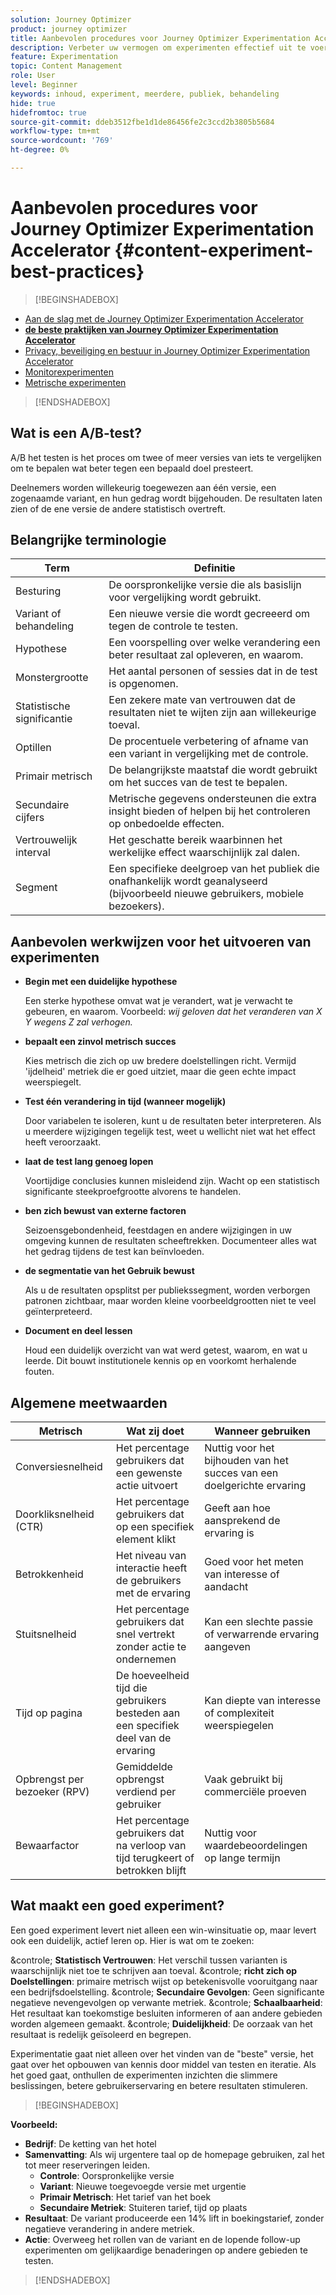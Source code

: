 ```yaml
---
solution: Journey Optimizer
product: journey optimizer
title: Aanbevolen procedures voor Journey Optimizer Experimentation Accelerator
description: Verbeter uw vermogen om experimenten effectief uit te voeren en inzichten te genereren
feature: Experimentation
topic: Content Management
role: User
level: Beginner
keywords: inhoud, experiment, meerdere, publiek, behandeling
hide: true
hidefromtoc: true
source-git-commit: ddeb3512fbe1d1de86456fe2c3ccd2b3805b5684
workflow-type: tm+mt
source-wordcount: '769'
ht-degree: 0%

---
```


# Aanbevolen procedures voor Journey Optimizer Experimentation Accelerator {#content-experiment-best-practices}

>[!BEGINSHADEBOX]

* [Aan de slag met de Journey Optimizer Experimentation Accelerator](experiment-accelerator.md)
* **[de beste praktijken van Journey Optimizer Experimentation Accelerator](experiment-accelerator-best-practices.md)**
* [Privacy, beveiliging en bestuur in Journey Optimizer Experimentation Accelerator](experiment-accelerator-security.md)
* [Monitorexperimenten](experiment-accelerator-monitor.md)
* [Metrische experimenten](experiment-accelerator-metrics.md)

>[!ENDSHADEBOX]

## Wat is een A/B-test?

A/B het testen is het proces om twee of meer versies van iets te vergelijken om te bepalen wat beter tegen een bepaald doel presteert.

Deelnemers worden willekeurig toegewezen aan één versie, een zogenaamde variant, en hun gedrag wordt bijgehouden. De resultaten laten zien of de ene versie de andere statistisch overtreft.

## Belangrijke terminologie

| Term | Definitie |
|-|-|
| Besturing | De oorspronkelijke versie die als basislijn voor vergelijking wordt gebruikt. |
| Variant of behandeling | Een nieuwe versie die wordt gecreeerd om tegen de controle te testen. |
| Hypothese | Een voorspelling over welke verandering een beter resultaat zal opleveren, en waarom. |
| Monstergrootte | Het aantal personen of sessies dat in de test is opgenomen. |
| Statistische significantie | Een zekere mate van vertrouwen dat de resultaten niet te wijten zijn aan willekeurige toeval. |
| Optillen | De procentuele verbetering of afname van een variant in vergelijking met de controle. |
| Primair metrisch | De belangrijkste maatstaf die wordt gebruikt om het succes van de test te bepalen. |
| Secundaire cijfers | Metrische gegevens ondersteunen die extra insight bieden of helpen bij het controleren op onbedoelde effecten. |
| Vertrouwelijk interval | Het geschatte bereik waarbinnen het werkelijke effect waarschijnlijk zal dalen. |
| Segment | Een specifieke deelgroep van het publiek die onafhankelijk wordt geanalyseerd (bijvoorbeeld nieuwe gebruikers, mobiele bezoekers). |

## Aanbevolen werkwijzen voor het uitvoeren van experimenten

* **Begin met een duidelijke hypothese**

  Een sterke hypothese omvat wat je verandert, wat je verwacht te gebeuren, en waarom.
Voorbeeld: _wij geloven dat het veranderen van X Y wegens Z zal verhogen._

* **bepaalt een zinvol metrisch succes**

  Kies metrisch die zich op uw bredere doelstellingen richt. Vermijd &#39;ijdelheid&#39; metriek die er goed uitziet, maar die geen echte impact weerspiegelt.

* **Test één verandering in tijd (wanneer mogelijk)**

  Door variabelen te isoleren, kunt u de resultaten beter interpreteren. Als u meerdere wijzigingen tegelijk test, weet u wellicht niet wat het effect heeft veroorzaakt.

* **laat de test lang genoeg lopen**

  Voortijdige conclusies kunnen misleidend zijn. Wacht op een statistisch significante steekproefgrootte alvorens te handelen.

* **ben zich bewust van externe factoren**

  Seizoensgebondenheid, feestdagen en andere wijzigingen in uw omgeving kunnen de resultaten scheeftrekken. Documenteer alles wat het gedrag tijdens de test kan beïnvloeden.

* **de segmentatie van het Gebruik bewust**

  Als u de resultaten opsplitst per publiekssegment, worden verborgen patronen zichtbaar, maar worden kleine voorbeeldgrootten niet te veel geïnterpreteerd.

* **Document en deel lessen**

  Houd een duidelijk overzicht van wat werd getest, waarom, en wat u leerde. Dit bouwt institutionele kennis op en voorkomt herhalende fouten.

## Algemene meetwaarden

| Metrisch | Wat zij doet | Wanneer gebruiken |
|-|-|-|
| Conversiesnelheid | Het percentage gebruikers dat een gewenste actie uitvoert | Nuttig voor het bijhouden van het succes van een doelgerichte ervaring |
| Doorkliksnelheid (CTR) | Het percentage gebruikers dat op een specifiek element klikt | Geeft aan hoe aansprekend de ervaring is |
| Betrokkenheid | Het niveau van interactie heeft de gebruikers met de ervaring | Goed voor het meten van interesse of aandacht |
| Stuitsnelheid | Het percentage gebruikers dat snel vertrekt zonder actie te ondernemen | Kan een slechte passie of verwarrende ervaring aangeven |
| Tijd op pagina | De hoeveelheid tijd die gebruikers besteden aan een specifiek deel van de ervaring | Kan diepte van interesse of complexiteit weerspiegelen |
| Opbrengst per bezoeker (RPV) | Gemiddelde opbrengst verdiend per gebruiker | Vaak gebruikt bij commerciële proeven |
| Bewaarfactor | Het percentage gebruikers dat na verloop van tijd terugkeert of betrokken blijft | Nuttig voor waardebeoordelingen op lange termijn |

## Wat maakt een goed experiment?

Een goed experiment levert niet alleen een win-winsituatie op, maar levert ook een duidelijk, actief leren op.
Hier is wat om te zoeken:

&amp;controle; **Statistisch Vertrouwen**: Het verschil tussen varianten is waarschijnlijk niet toe te schrijven aan toeval.
&amp;controle; **richt zich op Doelstellingen**: primaire metrisch wijst op betekenisvolle vooruitgang naar een bedrijfsdoelstelling.
&amp;controle; **Secundaire Gevolgen**: Geen significante negatieve nevengevolgen op verwante metriek.
&amp;controle; **Schaalbaarheid**: Het resultaat kan toekomstige besluiten informeren of aan andere gebieden worden algemeen gemaakt.
&amp;controle; **Duidelijkheid**: De oorzaak van het resultaat is redelijk geïsoleerd en begrepen.

Experimentatie gaat niet alleen over het vinden van de &quot;beste&quot; versie, het gaat over het opbouwen van kennis door middel van testen en iteratie. Als het goed gaat, onthullen de experimenten inzichten die slimmere beslissingen, betere gebruikerservaring en betere resultaten stimuleren.

>[!BEGINSHADEBOX]

**Voorbeeld:**

* **Bedrijf**: De ketting van het hotel
* **Samenvatting**: Als wij urgentere taal op de homepage gebruiken, zal het tot meer reserveringen leiden.
   * **Controle**: Oorspronkelijke versie
   * **Variant**: Nieuwe toegevoegde versie met urgentie
   * **Primair Metrisch**: Het tarief van het boek
   * **Secundaire Metriek**: Stuiteren tarief, tijd op plaats
* **Resultaat**: De variant produceerde een 14% lift in boekingstarief, zonder negatieve verandering in andere metriek.
* **Actie**: Overweeg het rollen van de variant en de lopende follow-up experimenten om gelijkaardige benaderingen op andere gebieden te testen.

>[!ENDSHADEBOX]
